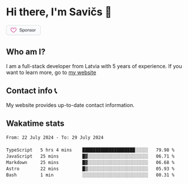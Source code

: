 # Hi there, I'm Savičs 👋

<a href="https://github.com/sponsors/Exerra" title="Sponsor Exerra"><img src="/assets/sponsor.svg?sanitize=true" width="94" height="28" aria-hidden="true"></a>
    
## Who am I?
I am a full-stack developer from Latvia with 5 years of experience. If you want to learn more, go to [my website](https://exerra.xyz)

## Contact info 📞
My website provides up-to-date contact information.

## Wakatime stats

<!--
<a href="https://status.exerra.xyz" id="freshstatus-badge-root"
  data-banner-style="compact">
  <img src="https://public-api.freshstatus.io/v1/public/badge.svg/?badge=0b9b52df-6e1d-4d16-b836-5595b35bcef8" />
    </a>
-->

<!--START_SECTION:waka-->

```txt
From: 22 July 2024 - To: 29 July 2024

TypeScript   5 hrs 4 mins    ████████████████████░░░░░   79.98 %
JavaScript   25 mins         █▓░░░░░░░░░░░░░░░░░░░░░░░   06.71 %
Markdown     25 mins         █▓░░░░░░░░░░░░░░░░░░░░░░░   06.68 %
Astro        22 mins         █▒░░░░░░░░░░░░░░░░░░░░░░░   05.93 %
Bash         1 min           ░░░░░░░░░░░░░░░░░░░░░░░░░   00.31 %
```

<!--END_SECTION:waka-->
    
<!--
![Exerra's Github profile statistics](https://github.stats.exerra.xyz/api?username=Exerra&show_icons=true&theme=buefy&include_all_commits=true&count_private=true)
![Exerra's language statistics](https://github.stats.exerra.xyz/api/top-langs/?username=Exerra&layout=compact)
-->
